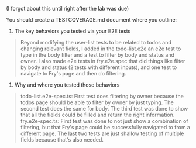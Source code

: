 (I forgot about this until right after the lab was due)

You should create a TESTCOVERAGE.md document where you outline:

1. The key behaviors you tested via your E2E tests
>Beyond modifying the user-list tests to be related to todos and changing relevant fields, I added in the todo-list.e2e an e2e test to type in the body filter and a test to filter by body and status and owner.
>I also made e2e tests in fry.e2e.spec that did things like filter by body and status (2 tests with different inputs), and one test to navigate to Fry's page and then do filtering. 
1. Why and where you tested those behaviors
>todo-list.e2e-spec.ts: First test does filtering by owner because the todos page should be able to filter by owner by just typing. The second test does the same for body. The third test was done to show that all the fields could be filled and return the right information.
>fry.e2e-spec.ts: First test was done to not just show a combination of filtering, but that Fry's page could be successfully navigated to from a different page. The last two tests are just shallow testing of multiple fields because that's also needed. 

